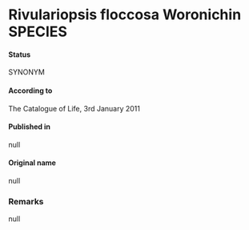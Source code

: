 # Rivulariopsis floccosa Woronichin SPECIES

#### Status
SYNONYM

#### According to
The Catalogue of Life, 3rd January 2011

#### Published in
null

#### Original name
null

### Remarks
null